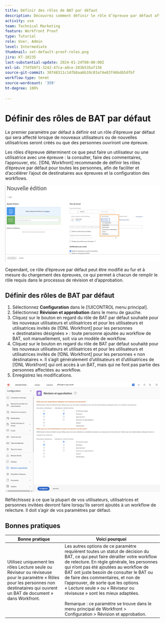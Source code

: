 ```yaml
---
title: Définir des rôles de BAT par défaut
description: Découvrez comment définir le rôle d’épreuve par défaut affecté lors de la création de nouveaux utilisateurs ou de nouvelles utilisatrices ou lorsque des personnes ouvrent une épreuve.
activity: use
team: Technical Marketing
feature: Workfront Proof
type: Tutorial
role: User, Admin
level: Intermediate
thumbnail: set-default-proof-roles.png
jira: KT-10235
last-substantial-update: 2024-01-24T00:00:00Z
exl-id: 77dfb9f1-3242-47ca-a0ce-203b535af156
source-git-commit: 30748311c14fb8aa6b10c03a74e83f46bdb5dfbf
workflow-type: tm+mt
source-wordcount: '359'
ht-degree: 100%

---
```


# Définir des rôles de BAT par défaut



Le premier paramètre par défaut à définir est un rôle d’épreuve par défaut qui sera affecté lorsque de nouveaux utilisateurs ou de nouvelles utilisatrices seront créés ou que des personnes ouvriront une épreuve.

Les rôles d’épreuve déterminent ce que peut faire un utilisateur ou une utilisatrice avec une épreuve : la consulter, faire des commentaires, l’approuver, etc. [!DNL Workfront] recommande de définir les rôles d’épreuve par défaut pour toutes les personnes, afin de faciliter et d’accélérer l’ajout de destinataires aux épreuves et la configuration des workflows.

![Les rôles d’épreuve peuvent être sélectionnés lors du chargement d’une épreuve.](assets/proof-system-setups-proof-role-example.png)

Cependant, ce rôle d’épreuve par défaut peut être modifié au fur et à mesure du chargement des épreuves, ce qui permet à chacun de remplir le rôle requis dans le processus de révision et d’approbation.


## Définir des rôles de BAT par défaut

1. Sélectionnez **Configuration** dans le [!UICONTROL menu principal].
1. Sélectionnez **Révision et approbation** dans le menu de gauche.
1. Cliquez sur le bouton en regard du rôle de BAT par défaut souhaité pour les nouveaux utilisateurs et utilisatrices et pour les utilisateurs et utilisatrices invités de [!DNL Workfront] pour les personnes « destinataires désignées » : toute personne ajoutée au workflow de BAT, soit manuellement, soit via un modèle de workflow.
1. Cliquez sur le bouton en regard du rôle de BAT par défaut souhaité pour les nouveaux utilisateurs et utilisatrices et pour les utilisateurs et utilisatrices invités de [!DNL Workfront] pour les personnes « non destinataires ». Il s’agit généralement d’utilisateurs et d’utilisatrices de [!DNL Workfront] qui ont accès à un BAT, mais qui ne font pas partie des personnes affectées au workflow.
1. Enregistrez les modifications.

![Paramètres de révision et d’approbation dans Workfront](assets/proof-system-setups-workfront-defaults.png)

Réfléchissez à ce que la plupart de vos utilisateurs, utilisatrices et personnes invitées devront faire lorsqu’ils seront ajoutés à un workflow de relecture. Il doit s’agir de vos paramètres par défaut.

## Bonnes pratiques

| Bonne pratique | Voici pourquoi |
|---|---|
| Utilisez uniquement les rôles Lecture seule ou Réviseur ou réviseuse pour le paramètre « Rôles pour les personnes non destinataires qui ouvrent un BAT de document » dans Workfront. | Les autres options de ce paramètre requièrent toutes un statut de décision du BAT, ce qui peut faire dérailler votre workflow de relecture. En règle générale, les personnes qui n’ont pas été ajoutées au workflow de BAT ont juste besoin de consulter le BAT ou de faire des commentaires, et non de l’approuver, de sorte que les options « Lecture seule » ou « Réviseur ou réviseuse » sont les mieux adaptées. <br> <br>Remarque : ce paramètre se trouve dans le menu principal de Workfront > Configuration > Révision et approbation. |

